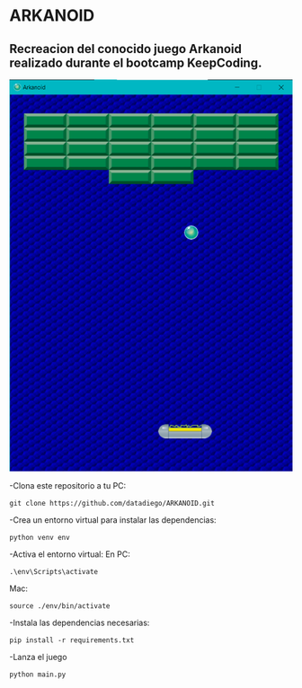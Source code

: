 # ARKANOID

## Recreacion del conocido juego Arkanoid realizado durante el bootcamp KeepCoding.

![alt](/resources/images/img_0.png)

-Clona este repositorio a tu PC:
```
git clone https://github.com/datadiego/ARKANOID.git
```

-Crea un entorno virtual para instalar las dependencias:
```
python venv env
```
-Activa el entorno virtual:
En PC:
```
.\env\Scripts\activate
```
Mac:
```
source ./env/bin/activate
```

-Instala las dependencias necesarias:
```
pip install -r requirements.txt
```
-Lanza el juego
```
python main.py
```